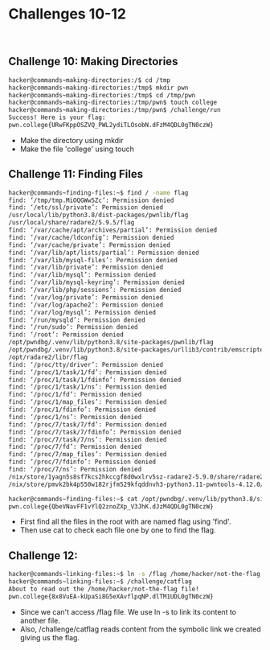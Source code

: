 # Challenges 10-12
<p>&nbsp;</p>

## Challenge 10: Making Directories
```bash
hacker@commands~making-directories:/$ cd /tmp
hacker@commands~making-directories:/tmp$ mkdir pwn
hacker@commands~making-directories:/tmp$ cd /tmp/pwn
hacker@commands~making-directories:/tmp/pwn$ touch college
hacker@commands~making-directories:/tmp/pwn$ /challenge/run
Success! Here is your flag:
pwn.college{URwFKppOSZVQ_PWL2ydiTLOsobN.dFzM4QDL0gTN0czW}
```
- Make the directory using mkdir
- Make the file 'college' using touch
  

## Challenge 11: Finding Files
```bash
hacker@commands~finding-files:~$ find / -name flag
find: ‘/tmp/tmp.MiOQGWw5Zc’: Permission denied
find: ‘/etc/ssl/private’: Permission denied
/usr/local/lib/python3.8/dist-packages/pwnlib/flag
/usr/local/share/radare2/5.9.5/flag
find: ‘/var/cache/apt/archives/partial’: Permission denied
find: ‘/var/cache/ldconfig’: Permission denied
find: ‘/var/cache/private’: Permission denied
find: ‘/var/lib/apt/lists/partial’: Permission denied
find: ‘/var/lib/mysql-files’: Permission denied
find: ‘/var/lib/private’: Permission denied
find: ‘/var/lib/mysql’: Permission denied
find: ‘/var/lib/mysql-keyring’: Permission denied
find: ‘/var/lib/php/sessions’: Permission denied
find: ‘/var/log/private’: Permission denied
find: ‘/var/log/apache2’: Permission denied
find: ‘/var/log/mysql’: Permission denied
find: ‘/run/mysqld’: Permission denied
find: ‘/run/sudo’: Permission denied
find: ‘/root’: Permission denied
/opt/pwndbg/.venv/lib/python3.8/site-packages/pwnlib/flag
/opt/pwndbg/.venv/lib/python3.8/site-packages/urllib3/contrib/emscripten/__pycache__/flag
/opt/radare2/libr/flag
find: ‘/proc/tty/driver’: Permission denied
find: ‘/proc/1/task/1/fd’: Permission denied
find: ‘/proc/1/task/1/fdinfo’: Permission denied
find: ‘/proc/1/task/1/ns’: Permission denied
find: ‘/proc/1/fd’: Permission denied
find: ‘/proc/1/map_files’: Permission denied
find: ‘/proc/1/fdinfo’: Permission denied
find: ‘/proc/1/ns’: Permission denied
find: ‘/proc/7/task/7/fd’: Permission denied
find: ‘/proc/7/task/7/fdinfo’: Permission denied
find: ‘/proc/7/task/7/ns’: Permission denied
find: ‘/proc/7/fd’: Permission denied
find: ‘/proc/7/map_files’: Permission denied
find: ‘/proc/7/fdinfo’: Permission denied
find: ‘/proc/7/ns’: Permission denied
/nix/store/1yagn5s8sf7kcs2hkccgf8d0wxlrv5sz-radare2-5.9.0/share/radare2/5.9.0/flag
/nix/store/pmvk2bk4p550w182rjfm529kfqddnvh3-python3.11-pwntools-4.12.0/lib/python3.11/site-packages/pwnlib/flag

hacker@commands~finding-files:~$ cat /opt/pwndbg/.venv/lib/python3.8/site-packages/urllib3/contrib/emscripten/__pycache__/flag
pwn.college{QbeVNavFF1vYlQ2znoZXp_V3JhK.dJzM4QDL0gTN0czW}
```
- First find all the files in the root with are named flag using 'find'.
- Then use cat to check each file one by one to find the flag. 

## Challenge 12: 
```bash
hacker@commands~linking-files:~$ ln -s /flag /home/hacker/not-the-flag
hacker@commands~linking-files:~$ /challenge/catflag
About to read out the /home/hacker/not-the-flag file!
pwn.college{8x8VuEA-kUpaSi8G5eXAvflpqNP.dlTM1UDL0gTN0czW}
```
- Since we can't access /flag file. We use ln -s to link its content to another file.
- Also, /challenge/catflag reads content from the symbolic link we created giving us the flag.
